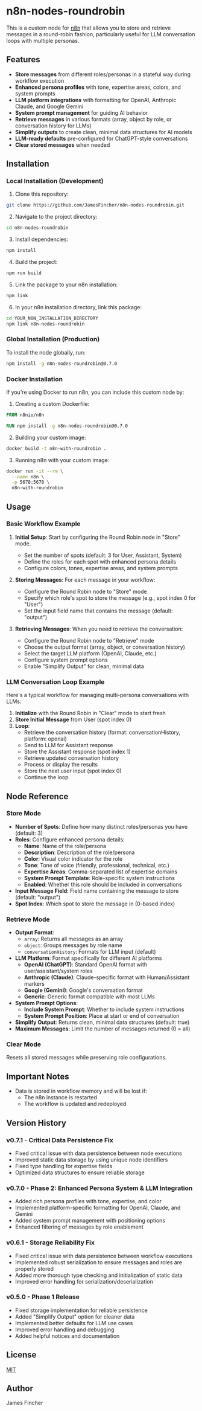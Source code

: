 # n8n-nodes-roundrobin

This is a custom node for [n8n](https://n8n.io/) that allows you to store and retrieve messages in a round-robin fashion, particularly useful for LLM conversation loops with multiple personas.

## Features

- **Store messages** from different roles/personas in a stateful way during workflow execution
- **Enhanced persona profiles** with tone, expertise areas, colors, and system prompts
- **LLM platform integrations** with formatting for OpenAI, Anthropic Claude, and Google Gemini
- **System prompt management** for guiding AI behavior
- **Retrieve messages** in various formats (array, object by role, or conversation history for LLMs)
- **Simplify outputs** to create clean, minimal data structures for AI models
- **LLM-ready defaults** pre-configured for ChatGPT-style conversations
- **Clear stored messages** when needed

## Installation

### Local Installation (Development)

1. Clone this repository:
```bash
git clone https://github.com/JamesFincher/n8n-nodes-roundrobin.git
```

2. Navigate to the project directory:
```bash
cd n8n-nodes-roundrobin
```

3. Install dependencies:
```bash
npm install
```

4. Build the project:
```bash
npm run build
```

5. Link the package to your n8n installation:
```bash
npm link
```

6. In your n8n installation directory, link this package:
```bash
cd YOUR_N8N_INSTALLATION_DIRECTORY
npm link n8n-nodes-roundrobin
```

### Global Installation (Production)

To install the node globally, run:

```bash
npm install -g n8n-nodes-roundrobin@0.7.0
```

### Docker Installation

If you're using Docker to run n8n, you can include this custom node by:

1. Creating a custom Dockerfile:
```dockerfile
FROM n8nio/n8n

RUN npm install -g n8n-nodes-roundrobin@0.7.0
```

2. Building your custom image:
```bash
docker build -t n8n-with-roundrobin .
```

3. Running n8n with your custom image:
```bash
docker run -it --rm \
  --name n8n \
  -p 5678:5678 \
  n8n-with-roundrobin
```

## Usage

### Basic Workflow Example

1. **Initial Setup**: Start by configuring the Round Robin node in "Store" mode.
   - Set the number of spots (default: 3 for User, Assistant, System)
   - Define the roles for each spot with enhanced persona details
   - Configure colors, tones, expertise areas, and system prompts

2. **Storing Messages**: For each message in your workflow:
   - Configure the Round Robin node to "Store" mode
   - Specify which role's spot to store the message (e.g., spot index 0 for "User")
   - Set the input field name that contains the message (default: "output")

3. **Retrieving Messages**: When you need to retrieve the conversation:
   - Configure the Round Robin node to "Retrieve" mode
   - Choose the output format (array, object, or conversation history)
   - Select the target LLM platform (OpenAI, Claude, etc.)
   - Configure system prompt options
   - Enable "Simplify Output" for clean, minimal data

### LLM Conversation Loop Example

Here's a typical workflow for managing multi-persona conversations with LLMs:

1. **Initialize** with the Round Robin in "Clear" mode to start fresh
2. **Store Initial Message** from User (spot index 0)
3. **Loop**:
   - Retrieve the conversation history (format: conversationHistory, platform: openai)
   - Send to LLM for Assistant response
   - Store the Assistant response (spot index 1)
   - Retrieve updated conversation history
   - Process or display the results
   - Store the next user input (spot index 0)
   - Continue the loop

## Node Reference

### Store Mode
- **Number of Spots**: Define how many distinct roles/personas you have (default: 3)
- **Roles**: Configure enhanced persona details:
  - **Name**: Name of the role/persona
  - **Description**: Description of the role/persona
  - **Color**: Visual color indicator for the role
  - **Tone**: Tone of voice (friendly, professional, technical, etc.)
  - **Expertise Areas**: Comma-separated list of expertise domains
  - **System Prompt Template**: Role-specific system instructions
  - **Enabled**: Whether this role should be included in conversations
- **Input Message Field**: Field name containing the message to store (default: "output")
- **Spot Index**: Which spot to store the message in (0-based index)

### Retrieve Mode
- **Output Format**: 
  - `array`: Returns all messages as an array
  - `object`: Groups messages by role name
  - `conversationHistory`: Formats for LLM input (default)
- **LLM Platform**: Format specifically for different AI platforms
  - **OpenAI (ChatGPT)**: Standard OpenAI format with user/assistant/system roles
  - **Anthropic (Claude)**: Claude-specific format with Human/Assistant markers
  - **Google (Gemini)**: Google's conversation format
  - **Generic**: Generic format compatible with most LLMs
- **System Prompt Options**:
  - **Include System Prompt**: Whether to include system instructions
  - **System Prompt Position**: Place at start or end of conversation
- **Simplify Output**: Returns clean, minimal data structures (default: true)
- **Maximum Messages**: Limit the number of messages returned (0 = all)

### Clear Mode
Resets all stored messages while preserving role configurations.

## Important Notes

- Data is stored in workflow memory and will be lost if:
  - The n8n instance is restarted
  - The workflow is updated and redeployed

## Version History

### v0.7.1 - Critical Data Persistence Fix
- Fixed critical issue with data persistence between node executions
- Improved static data storage by using unique node identifiers
- Fixed type handling for expertise fields
- Optimized data structures to ensure reliable storage

### v0.7.0 - Phase 2: Enhanced Persona System & LLM Integration
- Added rich persona profiles with tone, expertise, and color
- Implemented platform-specific formatting for OpenAI, Claude, and Gemini
- Added system prompt management with positioning options
- Enhanced filtering of messages by role enablement

### v0.6.1 - Storage Reliability Fix
- Fixed critical issue with data persistence between workflow executions
- Implemented robust serialization to ensure messages and roles are properly stored
- Added more thorough type checking and initialization of static data
- Improved error handling for serialization/deserialization

### v0.5.0 - Phase 1 Release
- Fixed storage implementation for reliable persistence
- Added "Simplify Output" option for cleaner data
- Implemented better defaults for LLM use cases
- Improved error handling and debugging
- Added helpful notices and documentation

## License

[MIT](LICENSE)

## Author

James Fincher 